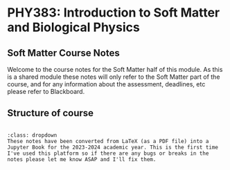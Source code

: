 # PHY383: Introduction to Soft Matter and Biological Physics
## Soft Matter Course Notes

Welcome to the course notes for the Soft Matter half of this module. As this is a shared module these notes will only refer to the Soft Matter part of the course, and for any information about the assessment, deadlines, etc please refer to Blackboard.

## Structure of course

```{tableofcontents}
```


```{admonition} A note on these notes
:class: dropdown
These notes have been converted from LaTeX (as a PDF file) into a Jupyter Book for the 2023-2024 academic year. This is the first time I've used this platform so if there are any bugs or breaks in the notes please let me know ASAP and I'll fix them.
```